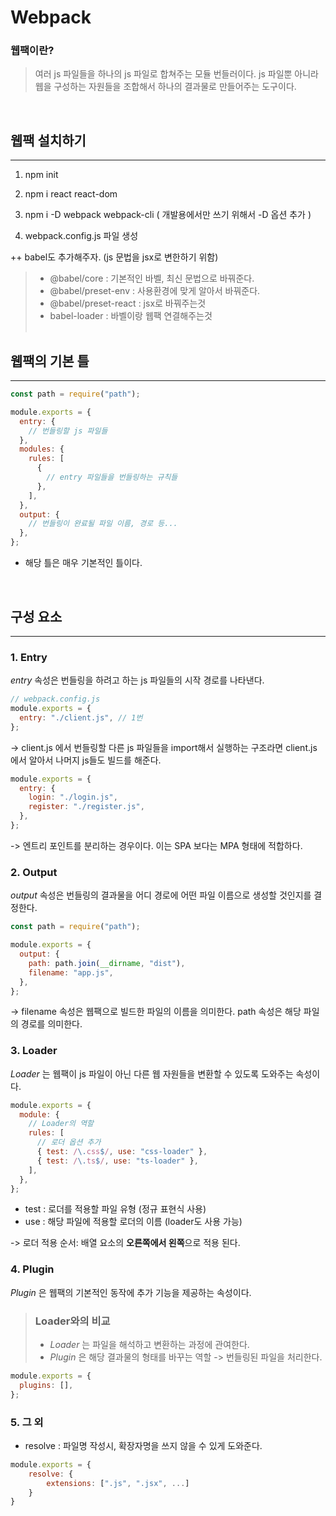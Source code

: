 # Webpack

### 웹팩이란?

> 여러 js 파일들을 하나의 js 파일로 합쳐주는 모듈 번들러이다. js 파일뿐 아니라 웹을 구성하는 자원들을 조합해서 하나의 결과물로 만들어주는 도구이다.

<br />

## 웹팩 설치하기

<hr />

1. npm init

2. npm i react react-dom

3. npm i -D webpack webpack-cli ( 개발용에서만 쓰기 위해서 -D 옵션 추가 )
4. webpack.config.js 파일 생성

++ babel도 추가해주자. (js 문법을 jsx로 변한하기 위함)

> - @babel/core : 기본적인 바벨, 최신 문법으로 바꿔준다. <br />
> - @babel/preset-env : 사용환경에 맞게 알아서 바꿔준다. <br />
> - @babel/preset-react : jsx로 바꿔주는것 <br/>
> - babel-loader : 바벨이랑 웹팩 연결해주는것 <br/>
>   <br />

## 웹팩의 기본 틀

<hr />

```javascript
const path = require("path");

module.exports = {
  entry: {
    // 번들링할 js 파일들
  },
  modules: {
    rules: [
      {
        // entry 파일들을 번들링하는 규칙들
      },
    ],
  },
  output: {
    // 번들링이 완료될 파일 이름, 경로 등...
  },
};
```

- 해당 틀은 매우 기본적인 틀이다.

<br />

## 구성 요소

<hr />

### 1. <strong>Entry</strong>

_entry_ 속성은 번들링을 하려고 하는 js 파일들의 시작 경로를 나타낸다.

```javascript
// webpack.config.js
module.exports = {
  entry: "./client.js", // 1번
};
```

->
client.js 에서 번들링할 다른 js 파일들을 import해서 실행하는 구조라면 client.js 에서 알아서 나머지 js들도 빌드를 해준다.

```javascript
module.exports = {
  entry: {
    login: "./login.js",
    register: "./register.js",
  },
};
```

->
엔트리 포인트를 분리하는 경우이다. 이는 SPA 보다는 MPA 형태에 적합하다.

### <strong>2. Output</strong>

_output_ 속성은 번들링의 결과물을 어디 경로에 어떤 파일 이름으로 생성할 것인지를 결정한다.

```javascript
const path = require("path");

module.exports = {
  output: {
    path: path.join(__dirname, "dist"),
    filename: "app.js",
  },
};
```

-> filename 속성은 웹팩으로 빌드한 파일의 이름을 의미한다. path 속성은 해당 파일의 경로를 의미한다.

### <strong>3. Loader</strong>

_Loader_ 는 웹팩이 js 파일이 아닌 다른 웹 자원들을 변환할 수 있도록 도와주는 속성이다.

```javascript
module.exports = {
  module: {
    // Loader의 역할
    rules: [
      // 로더 옵션 추가
      { test: /\.css$/, use: "css-loader" },
      { test: /\.ts$/, use: "ts-loader" },
    ],
  },
};
```

- test : 로더를 적용할 파일 유형 (정규 표현식 사용)
- use : 해당 파일에 적용할 로더의 이름
  (loader도 사용 가능)

-> 로더 적용 순서: 배열 요소의 <strong> 오른쪽에서 왼쪽</strong>으로 적용 된다.

### <strong>4. Plugin </strong>

_Plugin_ 은 웹팩의 기본적인 동작에 추가 기능을 제공하는 속성이다.

> ### Loader와의 비교 <br>
>
> - _Loader_ 는 파일을 해석하고 변환하는 과정에 관여한다.
> - _Plugin_ 은 해당 결과물의 형태를 바꾸는 역할 -> 번들링된 파일을 처리한다.

```javascript
module.exports = {
  plugins: [],
};
```

### <strong>5. 그 외 </strong>

- resolve : 파일명 작성시, 확장자명을 쓰지 않을 수 있게 도와준다.

```javascript
module.exports = {
    resolve: {
        extensions: [".js", ".jsx", ...]
    }
}
```
